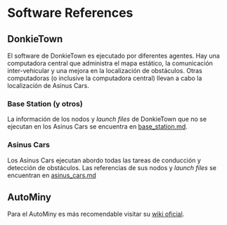 # Software References

## DonkieTown

El software de DonkieTown es ejecutado por diferentes agentes. Hay una computadora central que administra el mapa estático, la comunicación inter-vehicular y una mejora en la localización de obstáculos. Otras computadoras (o inclusive la computadora central) llevan a cabo la localización de Asinus Cars.

### Base Station (y otros)
La información de los nodos y *launch files* de DonkieTown que no se ejecutan en los Asinus Cars se encuentra en [base_station.md](base_station.md).

### Asinus Cars
Los Asinus Cars ejecutan abordo todas las tareas de conducción y detección de obstáculos. Las referencias de sus nodos y *launch files* se encuentran en [asinus_cars.md](asinus_cars.md)

## AutoMiny
Para el AutoMiny es más recomendable visitar su [wiki oficial](https://autominy.github.io/AutoMiny/).